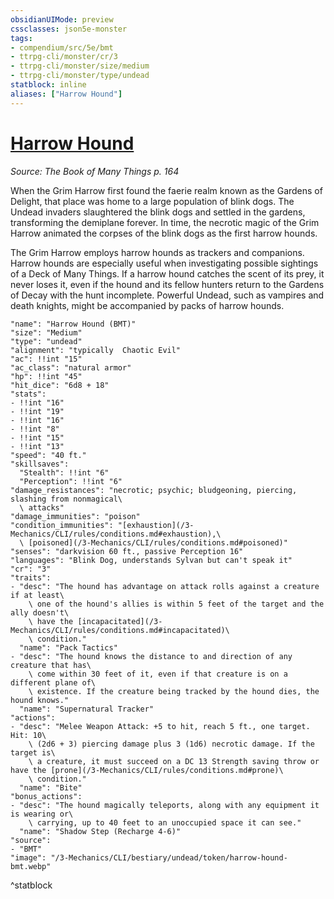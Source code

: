 ```yaml
---
obsidianUIMode: preview
cssclasses: json5e-monster
tags:
- compendium/src/5e/bmt
- ttrpg-cli/monster/cr/3
- ttrpg-cli/monster/size/medium
- ttrpg-cli/monster/type/undead
statblock: inline
aliases: ["Harrow Hound"]
---
```

# [Harrow Hound](3-Mechanics\CLI\bestiary\undead/harrow-hound-bmt.md)
*Source: The Book of Many Things p. 164*  

When the Grim Harrow first found the faerie realm known as the Gardens of Delight, that place was home to a large population of blink dogs. The Undead invaders slaughtered the blink dogs and settled in the gardens, transforming the demiplane forever. In time, the necrotic magic of the Grim Harrow animated the corpses of the blink dogs as the first harrow hounds.

The Grim Harrow employs harrow hounds as trackers and companions. Harrow hounds are especially useful when investigating possible sightings of a Deck of Many Things. If a harrow hound catches the scent of its prey, it never loses it, even if the hound and its fellow hunters return to the Gardens of Decay with the hunt incomplete. Powerful Undead, such as vampires and death knights, might be accompanied by packs of harrow hounds.

```statblock
"name": "Harrow Hound (BMT)"
"size": "Medium"
"type": "undead"
"alignment": "typically  Chaotic Evil"
"ac": !!int "15"
"ac_class": "natural armor"
"hp": !!int "45"
"hit_dice": "6d8 + 18"
"stats":
- !!int "16"
- !!int "19"
- !!int "16"
- !!int "8"
- !!int "15"
- !!int "13"
"speed": "40 ft."
"skillsaves":
  "Stealth": !!int "6"
  "Perception": !!int "6"
"damage_resistances": "necrotic; psychic; bludgeoning, piercing, slashing from nonmagical\
  \ attacks"
"damage_immunities": "poison"
"condition_immunities": "[exhaustion](/3-Mechanics/CLI/rules/conditions.md#exhaustion),\
  \ [poisoned](/3-Mechanics/CLI/rules/conditions.md#poisoned)"
"senses": "darkvision 60 ft., passive Perception 16"
"languages": "Blink Dog, understands Sylvan but can't speak it"
"cr": "3"
"traits":
- "desc": "The hound has advantage on attack rolls against a creature if at least\
    \ one of the hound's allies is within 5 feet of the target and the ally doesn't\
    \ have the [incapacitated](/3-Mechanics/CLI/rules/conditions.md#incapacitated)\
    \ condition."
  "name": "Pack Tactics"
- "desc": "The hound knows the distance to and direction of any creature that has\
    \ come within 30 feet of it, even if that creature is on a different plane of\
    \ existence. If the creature being tracked by the hound dies, the hound knows."
  "name": "Supernatural Tracker"
"actions":
- "desc": "Melee Weapon Attack: +5 to hit, reach 5 ft., one target. Hit: 10\
    \ (2d6 + 3) piercing damage plus 3 (1d6) necrotic damage. If the target is\
    \ a creature, it must succeed on a DC 13 Strength saving throw or have the [prone](/3-Mechanics/CLI/rules/conditions.md#prone)\
    \ condition."
  "name": "Bite"
"bonus_actions":
- "desc": "The hound magically teleports, along with any equipment it is wearing or\
    \ carrying, up to 40 feet to an unoccupied space it can see."
  "name": "Shadow Step (Recharge 4-6)"
"source":
- "BMT"
"image": "/3-Mechanics/CLI/bestiary/undead/token/harrow-hound-bmt.webp"
```
^statblock